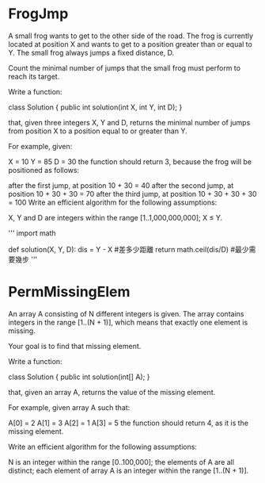 # FrogJmp
A small frog wants to get to the other side of the road. The frog is currently located at position X and wants to get to a position greater than or equal to Y. The small frog always jumps a fixed distance, D.

Count the minimal number of jumps that the small frog must perform to reach its target.

Write a function:

class Solution { public int solution(int X, int Y, int D); }

that, given three integers X, Y and D, returns the minimal number of jumps from position X to a position equal to or greater than Y.

For example, given:

  X = 10
  Y = 85
  D = 30
the function should return 3, because the frog will be positioned as follows:

after the first jump, at position 10 + 30 = 40
after the second jump, at position 10 + 30 + 30 = 70
after the third jump, at position 10 + 30 + 30 + 30 = 100
Write an efficient algorithm for the following assumptions:

X, Y and D are integers within the range [1..1,000,000,000];
X ≤ Y.

'''
import math

def solution(X, Y, D):
    dis = Y - X #差多少距離
    return math.ceil(dis/D) #最少需要幾步
'''

# PermMissingElem
An array A consisting of N different integers is given. The array contains integers in the range [1..(N + 1)], which means that exactly one element is missing.

Your goal is to find that missing element.

Write a function:

class Solution { public int solution(int[] A); }

that, given an array A, returns the value of the missing element.

For example, given array A such that:

A[0] = 2 A[1] = 3 A[2] = 1 A[3] = 5 the function should return 4, as it is the missing element.

Write an efficient algorithm for the following assumptions:

N is an integer within the range [0..100,000]; the elements of A are all distinct; each element of array A is an integer within the range [1..(N + 1)].

